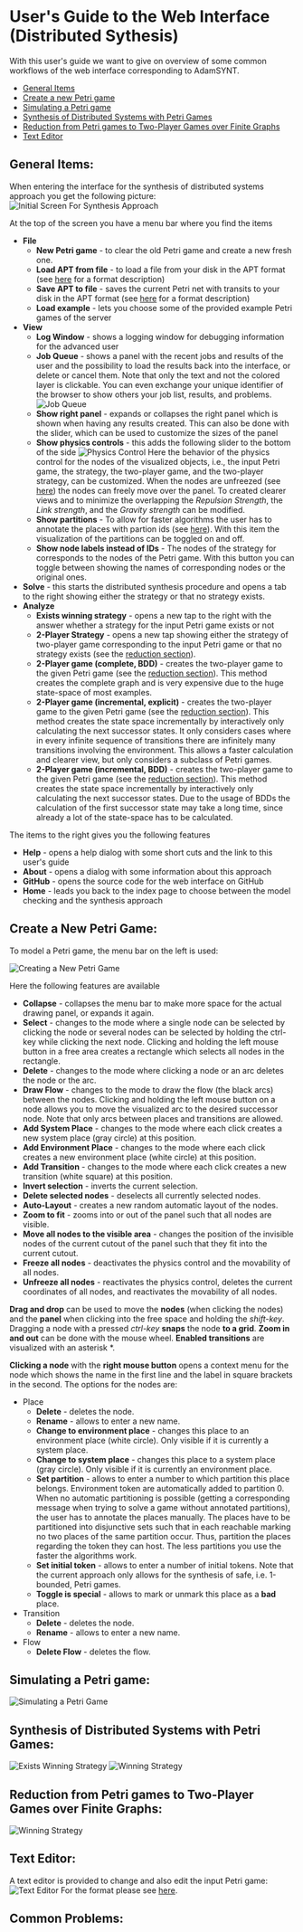 User's Guide to the Web Interface (Distributed Sythesis)
========================================================

With this user's guide we want to give on overview of some common workflows of the web interface corresponding to AdamSYNT.

- [General Items](#GeneralItems)
- [Create a new Petri game](#CreateAPetriGame)
- [Simulating a Petri game](#SimulatingAPetriGame)
- [Synthesis of Distributed Systems with Petri Games](#SynthesisOfDistributedSystemsWithPetriGames)
- [Reduction from Petri games to Two-Player Games over Finite Graphs](#reduction)
- [Text Editor](#textEditor)


General Items:
--------------
<a name="GeneralItems"></a>
When entering the interface for the synthesis of distributed systems approach you get the following picture:
![Initial Screen For Synthesis Approach](screenshots/synt_start.png)

At the top of the screen you have a menu bar where you find the items

- **File**
  * **New Petri game** - to clear the old Petri game and create a new fresh one.
  * **Load APT from file** - to load a file from your disk in the APT format (see [here](https://uol.de/f/2/dept/informatik/ag/csd/adam/Format.pdf) for a format description)
  * **Save APT to file** - saves the current Petri net with transits to your disk in the APT format (see [here](https://uol.de/f/2/dept/informatik/ag/csd/adam/Format.pdf) for a format description)
  * **Load example** - lets you choose some of the provided example Petri games of the server
- **View**
  * **Log Window** - shows a logging window for debugging information for the advanced user
  * **Job Queue** - shows a panel with the recent jobs and results of the user and the possibility to load the results back into the interface, or delete or cancel them. Note that only the text and not the colored layer is clickable. You can even exchange your unique identifier of the browser to show others your job list, results, and problems.
![Job Queue](screenshots/synt_job_queue.png)
  * **Show right panel** - expands or collapses the right panel which is shown when having any results created. This can also be done with the slider, which can be used to customize the sizes of the panel
  * **Show physics controls** - this adds the following slider to the bottom of the side
![Physics Control](../mc/screenshots/mc_physics_control_4k.png)
Here the behavior of the physics control for the nodes of the visualized objects, i.e., the input Petri game, the strategy, the two-player game, and the two-player strategy, can be customized. When the nodes are unfreezed (see [here](#unfreeze)) the nodes can freely move over the panel. To created clearer views and to minimize the overlapping the *Repulsion Strength*, the *Link strength*, and the *Gravity strength* can be modified.
  * **Show partitions** - To allow for faster algorithms the user has to annotate the places with partion ids (see [here](#partitions)). With this item the visualization of the partitions can be toggled on and off.
  * **Show node labels instead of IDs** - The nodes of the strategy for corresponds to the nodes of the Petri game. With this button you can toggle between showing the names of corresponding nodes or the original ones.
- **Solve** - this starts the distributed synthesis procedure and opens a tab to the right showing either the strategy or that no strategy exists.
- **Analyze**
  * **Exists winning strategy** - opens a new tap to the right with the answer whether a strategy for the input Petri game exists or not
  * **2-Player Strategy** - opens a new tap showing either the strategy of two-player game corresponding to the input Petri game or that no strategy exists (see the [reduction section](#reduction)).
  * **2-Player game (complete, BDD)** - creates the two-player game to the given Petri game (see the [reduction section](#reduction)). This method creates the complete graph and is very expensive due to the huge state-space of most examples.
  * **2-Player game (incremental, explicit)** - creates the two-player game to the given Petri game (see the [reduction section](#reduction)). This method creates the state space incrementally by interactively only calculating the next successor states. It only considers cases where in every infinite sequence of transitions there are infinitely many transitions involving the environment. This allows a faster calculation and clearer view, but only considers a subclass of Petri games.
  * **2-Player game (incremental, BDD)** - creates the two-player game to the given Petri game (see the [reduction section](#reduction)). This method creates the state space incrementally by interactively only calculating the next successor states. Due to the usage of BDDs the calculation of the first successor state may take a long time, since already a lot of the state-space has to be calculated.

The items to the right gives you the following features

- **Help** - opens a help dialog with some short cuts and the link to this user's guide
- **About** - opens a dialog with some information about this approach
- **GitHub** - opens the source code for the web interface on GitHub
- **Home** - leads you back to the index page to choose between the model checking and the synthesis approach

Create a New Petri Game:
------------------------
<a name="CreateAPetriGame"></a>
To model a Petri game, the menu bar on the left is used:

![Creating a New Petri Game](screenshots/synt_leftMenu.png)

Here the following features are available
<a name="leftMenu"></a>

- **Collapse** - collapses the menu bar to make more space for the actual drawing panel, or expands it again.
- **Select** - changes to the mode where a single node can be selected by clicking the node or several nodes can be selected by holding the ctrl-key while clicking the next node. Clicking and holding the left mouse button in a free area creates a rectangle which selects all nodes in the rectangle.
- **Delete** - changes to the mode where clicking a node or an arc deletes the node or the arc.
- **Draw Flow** - changes to the mode to draw the flow (the black arcs) between the nodes. Clicking and holding the left mouse button on a node allows you to move the visualized arc to the desired successor node. Note that only arcs between places and transitions are allowed.
- **Add System Place** - changes to the mode where each click creates a new system place (gray circle) at this position.
- **Add Environment Place** - changes to the mode where each click creates a new environment place (white circle) at this position.
- **Add Transition** - changes to the mode where each click creates a new transition (white square) at this position.
- **Invert selection** - inverts the current selection.
- **Delete selected nodes** - deselects all currently selected nodes.
- **Auto-Layout** - creates a new random automatic layout of the nodes.
- **Zoom to fit** - zooms into or out of the panel such that all nodes are visible.
- **Move all nodes to the visible area** - changes the position of the invisible nodes of the current cutout of the panel such that they fit into the current cutout.
- **Freeze all nodes** - deactivates the physics control and the movability of all nodes.
- **Unfreeze all nodes** - reactivates the physics control, deletes the current coordinates of all nodes, and reactivates the movability of all nodes.<a name="unfreeze"></a>

**Drag and drop** can be used to move the **nodes** (when clicking the nodes) and the **panel** when clicking into the free space and holding the *shift-key*. Dragging a node with a pressed *ctrl-key* **snaps** the node **to a grid**. **Zoom in and out** can be done with the mouse wheel. **Enabled transitions** are visualized with an asterisk *.

**Clicking a node** with the **right mouse button** opens a context menu for the node which shows the name in the first line and the label in square brackets in the second. The options for the nodes are:

- Place
  * **Delete** - deletes the node.
  * **Rename** - allows to enter a new name.
  * **Change to environment place** - changes this place to an environment place (white circle). Only visible if it is currently a system place.
  * **Change to system place** - changes this place to a system place (gray circle). Only visible if it is currently an environment place.
  * **Set partition** -  allows to enter a number to which partition this place belongs. Environment token are automatically added to partition 0. When no automatic partitioning is possible (getting a corresponding message when trying to solve a game without annotated partitions), the user has to annotate the places manually. The places have to be partitioned into disjunctive sets such that in each reachable marking no two places of the same partition occur. Thus, partition the places regarding the token they can host. The less partitions you use the faster the algorithms work.<a name=partition></a>
  * **Set initial token** -  allows to enter a number of initial tokens. Note that the current approach only allows for the synthesis of safe, i.e. 1-bounded, Petri games.
  * **Toggle is special** - allows to mark or unmark this place as a **bad** place.
- Transition
  * **Delete** - deletes the node.
  * **Rename** - allows to enter a new name.
- Flow
  * **Delete Flow** - deletes the flow.

Simulating a Petri game:
------------------------
<a name="SimulatingAPetriGame"></a>
![Simulating a Petri Game](screenshots/synt_simulator.png)


Synthesis of Distributed Systems with Petri Games:
--------------------------------------------------
<a name="SynthesisOfDistributedSystemsWithPetriGames"></a>

![Exists Winning Strategy](screenshots/synt_exstrat.png)
![Winning Strategy](screenshots/synt_strat.png)

Reduction from Petri games to Two-Player Games over Finite Graphs:
------------------------------------------------------------------
<a name="reduction"></a>
![Winning Strategy](screenshots/synt_twoplayer_strat.png)



Text Editor:
------------
<a name="textEditor"></a>
A text editor is provided to change and also edit the input Petri game:
![Text Editor](screenshots/synt_apt_editor.png)
For the format please see [here](https://uol.de/f/2/dept/informatik/ag/csd/adam/Format.pdf).

Common Problems:
----------------
